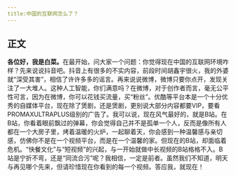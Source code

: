 ```yaml
---
title:中国的互联网怎么了？
---
```

<!-- wp:heading -->
<h2 class="wp-block-heading">正文</h2>
<!-- /wp:heading -->

<!-- wp:paragraph -->
<p><strong>各位好，我是白菜。</strong>在最开始，问大家一个问题：你觉得现在中国的互联网环境咋样？先来说说抖音吧。抖音上有很多的不实内容，前段时间胡鑫宇很火，我的外婆就“深受其害”，相信了许许多多的谣言。再来说说微博，微博只要你点开，发现关注了一大堆人。这种人工智能，你们满意吗？在微博，对于创作者而言，毫无公平性可言，因为在微博，你可以花钱买流量，买“粉丝”。优酷等平台本是一个十分优秀的自媒体平台，现在除了煲剧，还是煲剧，更别说大部分内容都要VIP，要看PROMAXULTRAPLUS级别的广告了。我可以说，现在风气最好的，就是B站。在B站，你看着眼前飘过的弹幕，你会觉得自己并不是孤单一个人，反而是像所有人都在一个大房子里，烤着温暖的火炉，一起聊着天，你会感到一种温馨感与亲切感，仿佛你不是在一个视频平台，而是在一个温馨的家。但现在的B站，却面临着危机。“快餐文化”与“短视频”的兴起，与一开始就做中长视频的B站格格不入。B站是宁折不弯，还是“同流合污”呢？我相信，一定是前者。虽然我们不知道，明天与再见哪个先来，但请珍惜现在你看到的每一个视频。答应我，就现在！</p>
<!-- /wp:paragraph -->
